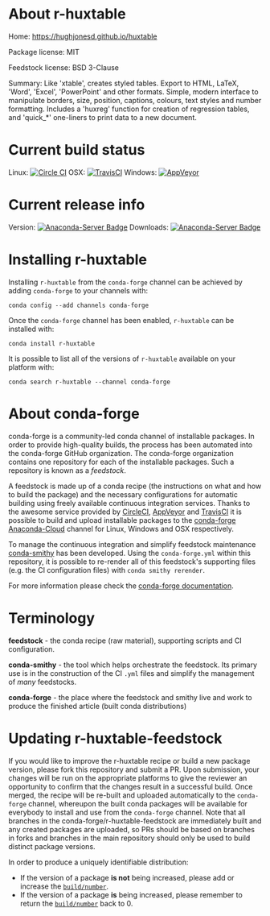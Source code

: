 About r-huxtable
================

Home: https://hughjonesd.github.io/huxtable

Package license: MIT

Feedstock license: BSD 3-Clause

Summary: Like 'xtable', creates styled tables. Export to HTML, LaTeX, 'Word',  'Excel', 'PowerPoint' and other formats. Simple, modern interface to manipulate  borders, size, position, captions, colours, text styles and number formatting. Includes  a 'huxreg' function for creation of regression tables, and 'quick_*'  one-liners to print data to a new document.



Current build status
====================

Linux: [![Circle CI](https://circleci.com/gh/conda-forge/r-huxtable-feedstock.svg?style=shield)](https://circleci.com/gh/conda-forge/r-huxtable-feedstock)
OSX: [![TravisCI](https://travis-ci.org/conda-forge/r-huxtable-feedstock.svg?branch=master)](https://travis-ci.org/conda-forge/r-huxtable-feedstock)
Windows: [![AppVeyor](https://ci.appveyor.com/api/projects/status/github/conda-forge/r-huxtable-feedstock?svg=True)](https://ci.appveyor.com/project/conda-forge/r-huxtable-feedstock/branch/master)

Current release info
====================
Version: [![Anaconda-Server Badge](https://anaconda.org/conda-forge/r-huxtable/badges/version.svg)](https://anaconda.org/conda-forge/r-huxtable)
Downloads: [![Anaconda-Server Badge](https://anaconda.org/conda-forge/r-huxtable/badges/downloads.svg)](https://anaconda.org/conda-forge/r-huxtable)

Installing r-huxtable
=====================

Installing `r-huxtable` from the `conda-forge` channel can be achieved by adding `conda-forge` to your channels with:

```
conda config --add channels conda-forge
```

Once the `conda-forge` channel has been enabled, `r-huxtable` can be installed with:

```
conda install r-huxtable
```

It is possible to list all of the versions of `r-huxtable` available on your platform with:

```
conda search r-huxtable --channel conda-forge
```


About conda-forge
=================

conda-forge is a community-led conda channel of installable packages.
In order to provide high-quality builds, the process has been automated into the
conda-forge GitHub organization. The conda-forge organization contains one repository
for each of the installable packages. Such a repository is known as a *feedstock*.

A feedstock is made up of a conda recipe (the instructions on what and how to build
the package) and the necessary configurations for automatic building using freely
available continuous integration services. Thanks to the awesome service provided by
[CircleCI](https://circleci.com/), [AppVeyor](http://www.appveyor.com/)
and [TravisCI](https://travis-ci.org/) it is possible to build and upload installable
packages to the [conda-forge](https://anaconda.org/conda-forge)
[Anaconda-Cloud](http://docs.anaconda.org/) channel for Linux, Windows and OSX respectively.

To manage the continuous integration and simplify feedstock maintenance
[conda-smithy](http://github.com/conda-forge/conda-smithy) has been developed.
Using the ``conda-forge.yml`` within this repository, it is possible to re-render all of
this feedstock's supporting files (e.g. the CI configuration files) with ``conda smithy rerender``.

For more information please check the [conda-forge documentation](https://conda-forge.org/docs/).

Terminology
===========

**feedstock** - the conda recipe (raw material), supporting scripts and CI configuration.

**conda-smithy** - the tool which helps orchestrate the feedstock.
                   Its primary use is in the construction of the CI ``.yml`` files
                   and simplify the management of *many* feedstocks.

**conda-forge** - the place where the feedstock and smithy live and work to
                  produce the finished article (built conda distributions)


Updating r-huxtable-feedstock
=============================

If you would like to improve the r-huxtable recipe or build a new
package version, please fork this repository and submit a PR. Upon submission,
your changes will be run on the appropriate platforms to give the reviewer an
opportunity to confirm that the changes result in a successful build. Once
merged, the recipe will be re-built and uploaded automatically to the
`conda-forge` channel, whereupon the built conda packages will be available for
everybody to install and use from the `conda-forge` channel.
Note that all branches in the conda-forge/r-huxtable-feedstock are
immediately built and any created packages are uploaded, so PRs should be based
on branches in forks and branches in the main repository should only be used to
build distinct package versions.

In order to produce a uniquely identifiable distribution:
 * If the version of a package **is not** being increased, please add or increase
   the [``build/number``](http://conda.pydata.org/docs/building/meta-yaml.html#build-number-and-string).
 * If the version of a package **is** being increased, please remember to return
   the [``build/number``](http://conda.pydata.org/docs/building/meta-yaml.html#build-number-and-string)
   back to 0.